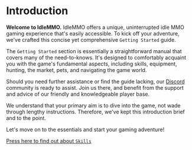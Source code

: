 # Introduction

**Welcome to IdleMMO.** IdleMMO offers a unique, uninterrupted idle MMO gaming experience that's easily accessible. To kick off your adventure, we've crafted this concise yet comprehensive `Getting Started` guide.

The `Getting Started` section is essentially a straightforward manual that covers many of the need-to-knows. It's designed to comfortably acquaint you with the game's fundamental aspects, including skills, equipment, hunting, the market, pets, and navigating the game world.

Should you need further assistance or find the guide lacking, our [Discord](https://discord.gg/nDGbr7AKkk) community is ready to assist. Join us there, and benefit from the support and advice of our friendly and knowledgeable player base.

We understand that your primary aim is to dive into the game, not wade through lengthy instructions. Therefore, we've kept this introduction brief and to the point.

Let's move on to the essentials and start your gaming adventure!

[Press here to find out about `Skills`](/wiki/character/skills?same_window=true)
